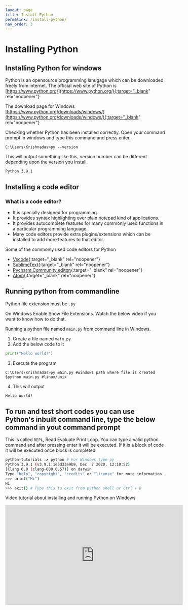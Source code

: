 ```yaml
---
layout: page
title: Install Python
permalink: /install-python/
nav_order: 3
---
```

# Installing Python
## Installing Python for windows

Python is an opensource programming lanugage which can be downloaded
freely from internet. The official web site of Python is [https://www.python.org/](https://www.python.org/){:target="_blank" rel="noopener"}

The download page for Windows
[https://www.python.org/downloads/windows/](https://www.python.org/downloads/windows/){:target="_blank" rel="noopener"}

Checking whether Python has been installed correctly. Open your command 
prompt in windows and type this command and press enter.
```
C:\Users\Krishnadas>py --version
```
This will output something like this, version number can be different depending upon the version you install.
```
Python 3.9.1
```

## Installing a code editor
### What is a code editor?
* It is specially designed for programming.
* It provides syntax highlighting over plain notepad kind of applications.
* It provides autocomplete features for many commonly used functions
in a particular programming language.
* Many code editors provide extra plugins/extensions which can be installed to add more features to that editor.

Some of the commonly used code editors for Python
* [Vscode](https://code.visualstudio.com/download){:target="_blank" rel="noopener"}
* [SublimeText](https://www.sublimetext.com/){:target="_blank" rel="noopener"}
* [Pycharm Community editon](https://www.jetbrains.com/pycharm/download/#section=windows){:target="_blank" rel="noopener"}
* [Atom](https://atom.io/){:target="_blank" rel="noopener"}

## Running python from commandline
Python file extension must be `.py` 

On Windows Enable Show File Extensions. Watch the below video if you 
want to know how to do that.

Running a python file named `main.py` from command line in Windows.
1. Create a file named `main.py`
2. Add the below code to it
```python
print("Hello world!")
```
3. Execute the program
```
C:\Users\Krishnadas>py main.py #windows path where file is created
$python main.py #linux/unix
```
4. This will output
```bash
Hello World!
```

## To run and test short codes you can use Python's inbuilt command line, type the below command in yout command prompt 
This is called `REPL`, Read Evaluate Print Loop. You can type a valid python command and after pressing enter it will be executed. If it is 
a block of code it will be executed once block is completed.
```bash
python-tutorials :✗ python # For Windows type py
Python 3.9.1 (v3.9.1:1e5d33e9b9, Dec  7 2020, 12:10:52) 
[Clang 6.0 (clang-600.0.57)] on darwin
Type "help", "copyright", "credits" or "license" for more information.
>>> print("Hi")
Hi
>>> exit() # Type this to exit from python shell or Ctrl + D
```
Video tutorial about installing and running Python on Windows
<iframe width="560" height="315" src="https://www.youtube.com/embed/nGFmxLG7pSA" title="YouTube video player" frameborder="0" allow="accelerometer; autoplay; clipboard-write; encrypted-media; gyroscope; picture-in-picture" allowfullscreen></iframe>
